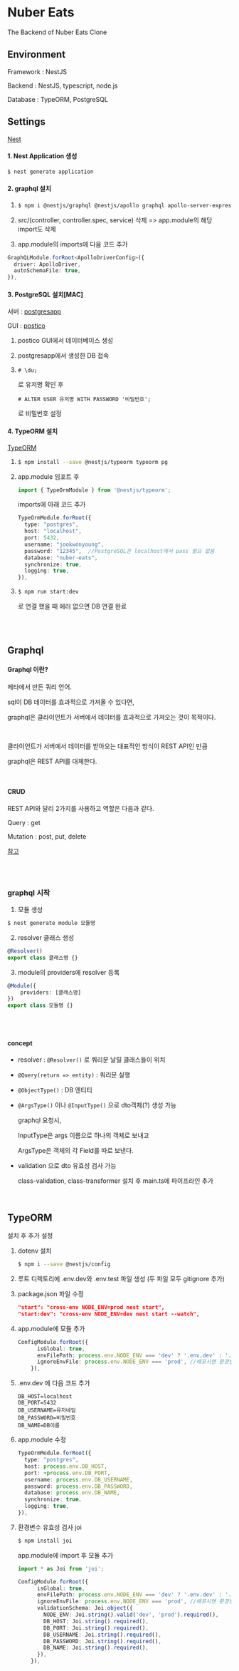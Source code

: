 # Nuber Eats

The Backend of Nuber Eats Clone

## Environment

Framework : NestJS

Backend : NestJS, typescript, node.js

Database : TypeORM, PostgreSQL

## Settings

[Nest](https://docs.nestjs.com/)

#### 1. Nest Application 생성

```zsh
$ nest generate application
```

#### 2. graphql 설치

1. ```zsh
   $ npm i @nestjs/graphql @nestjs/apollo graphql apollo-server-express
   ```

2. src/(controller, controller.spec, service) 삭제 => app.module의 해당 import도 삭제

3. app.module의 imports에 다음 코드 추가

```typescript
GraphQLModule.forRoot<ApolloDriverConfig>({
  driver: ApolloDriver,
  autoSchemaFile: true,
}),
```

#### 3. PostgreSQL 설치[MAC]

서버 : [postgresapp](https://postgresapp.com/downloads.html)

GUI : [postico](https://eggerapps.at/postico2/)

1. postico GUI에서 데이터베이스 생성

2. postgresapp에서 생성한 DB 접속

3. ``` postgresql
   # \du;
   ```

   로 유저명 확인 후

   ``` postgresql
   # ALTER USER 유저명 WITH PASSWORD '비밀번호';
   ```

   로 비밀번호 설정

#### 4. TypeORM 설치

[TypeORM](https://typeorm.io/)

1. ```zsh
   $ npm install --save @nestjs/typeorm typeorm pg
   ```

2. app.module 임포트 후 

   ```typescript
   import { TypeOrmModule } from '@nestjs/typeorm';
   ```

   imports에 아래 코드 추가

   ```typescript
   TypeOrmModule.forRoot({
     type: "postgres",
     host: "localhost",
     port: 5432,
     username: "jookwonyoung",
     password: "12345",  //PostgreSQL은 localhost에서 pass 필요 없음
     database: "nuber-eats",
     synchronize: true,
     logging: true,
   }),
   ```

3. ```zsh
   $ npm run start:dev
   ```

   로 연결 했을 때 에러 없으면 DB 연결 완료







</br></br>

## Graphql

#### Graphql 이란? 

메타에서 만든 쿼리 언어.

sql이 DB 데이터를 효과적으로 가져올 수 있다면,

graphql은 클라이언트가 서버에서 데이터를 효과적으로 가져오는 것이 목적이다.

</br>

클라이언트가 서버에서 데이터를 받아오는 대표적인 방식이 REST API인 만큼

graphql은 REST API를 대체한다.

</br>

#### CRUD

REST API와 달리 2가지를 사용하고 역할은 다음과 같다.

Query : get

Mutation : post, put, delete

[참고](https://velog.io/@do_dadu/GraphQL%EC%9D%80-%EC%99%84%EB%B2%BD%ED%95%A0%EA%B9%8C)

</br></br>

### graphql 시작

1. 모듈 생성

```zsh
$ nest generate module 모듈명
```

2. resolver 클래스 생성

``` typescript
@Resolver()
export class 클래스명 {}
```

3. module의 providers에 resolver 등록

``` typescript
@Module({
    providers: [클래스명]
})
export class 모듈명 {}
```

</br></br>

#### concept

* resolver : ``` @Resolver() ``` 로 쿼리문 날릴 클래스들이 위치

* ``` @Query(return => entity) ```  : 쿼리문 실행

* ``` @ObjectType() ```  : DB 엔티티

* ``` @ArgsType() ```  이나 ``` @InputType() ``` 으로 dto객체(?) 생성 가능

  graphql 요청시,

  InputType은 args 이름으로 하나의 객체로 보내고

  ArgsType은 객체의 각 Field를 따로 보낸다.

* validation 으로 dto 유효성 검사 가능

  class-validation, class-transformer 설치 후 main.ts에 파이프라인 추가



</br>

## TypeORM

설치 후 추가 설정

1. dotenv 설치

   ```zsh
   $ npm i --save @nestjs/config
   ```

2. 루트 디렉토리에 .env.dev와 .env.test 파일 생성 (두 파일 모두 gitignore 추가)

3. package.json 파일 수정

   ```json
   "start": "cross-env NODE_ENV=prod nest start",
   "start:dev": "cross-env NODE_ENV=dev nest start --watch",
   ```

4. app.module에 모듈 추가

   ```typescript
   ConfigModule.forRoot({
         isGlobal: true,
         envFilePath: process.env.NODE_ENV === 'dev' ? '.env.dev' : '.env.test',
         ignoreEnvFile: process.env.NODE_ENV === 'prod', //배포시엔 환경변수 무시
       }),
   ```

5. .env.dev 에 다음 코드 추가

   ```
   DB_HOST=localhost
   DB_PORT=5432
   DB_USERNAME=유저네임
   DB_PASSWORD=비밀번호
   DB_NAME=DB이름
   ```

6. app.module 수정

   ```typescript
   TypeOrmModule.forRoot({
     type: "postgres",
     host: process.env.DB_HOST,
     port: +process.env.DB_PORT,
     username: process.env.DB_USERNAME,
     password: process.env.DB_PASSWORD,
     database: process.env.DB_NAME,
     synchronize: true,
     logging: true,
   }),
   ```

7. 환경변수 유효성 검사 joi

   ```zsh
   $ npm install joi
   ```

   app.module에 import 후 모듈 추가

   ```typescript
   import * as Joi from 'joi';
   ```

   ```typescript
   ConfigModule.forRoot({
         isGlobal: true,
         envFilePath: process.env.NODE_ENV === 'dev' ? '.env.dev' : '.env.test',
         ignoreEnvFile: process.env.NODE_ENV === 'prod', //배포시엔 환경변수 무시
         validationSchema: Joi.object({
           NODE_ENV: Joi.string().valid('dev', 'prod').required(),
           DB_HOST: Joi.string().required(),
           DB_PORT: Joi.string().required(),
           DB_USERNAME: Joi.string().required(),
           DB_PASSWORD: Joi.string().required(),
           DB_NAME: Joi.string().required(),
         }),
       }),
   ```

   
